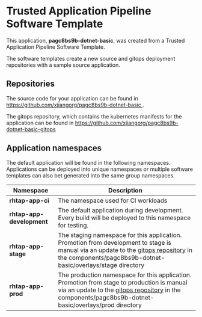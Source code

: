 # Trusted Application Pipeline Software Template

This application, **pagc8bs9b-dotnet-basic**, was created from a Trusted Application Pipeline Software Template.

The software templates create a new source and gitops deployment repositories with a sample source application. 

## Repositories

The source code for your application can be found in [https://github.com/xjiangorg/pagc8bs9b-dotnet-basic ](https://github.com/xjiangorg/pagc8bs9b-dotnet-basic ).
 
The gitops repository, which contains the kubernetes manifests for the application can be found in 
[https://github.com/xjiangorg/pagc8bs9b-dotnet-basic-gitops ](https://github.com/xjiangorg/pagc8bs9b-dotnet-basic-gitops ) 

## Application namespaces 

The default application will be found in the following namespaces. Applications can be deployed into unique namespaces or multiple software templates can also bet generated into the same group namespaces.  

|  Namespace   |  Description   |  
| -------- | -------- |
| **rhtap-app-ci** | The namespace used for CI workloads |
| **rhtap-app-development** | The default application during development. Every build will be deployed to this namespace for testing. |
| **rhtap-app-stage** | The staging namespace for this application. Promotion from development to stage is manual via an update to the [gitops repository](https://github.com/xjiangorg/pagc8bs9b-dotnet-basic-gitops ) in the components/pagc8bs9b-dotnet-basic/overlays/stage directory |
| **rhtap-app-prod** | The production namespace for this application. Promotion from stage to production is manual via an update to the [gitops repository](https://github.com/xjiangorg/pagc8bs9b-dotnet-basic-gitops ) in the components/pagc8bs9b-dotnet-basic/overlays/prod directory |